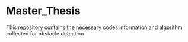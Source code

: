 # Master_Thesis
This repository contains the necessary codes information and algorithm collected for obstacle detection
